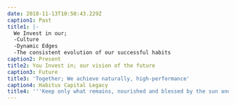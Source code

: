 ```yaml
---
date: 2018-11-13T10:50:43.229Z
caption1: Past
title1: |-
  We Invest in our;
  -Culture
  -Dynamic Edges 
  -The consistent evolution of our successful habits
caption2: Present
title2: You Invest in; our vision of the future
caption3: Future
title3: 'Together; We achieve naturally, high-performance'
caption4: Habitus Capital Legacy
title4: '''Keep only what remains, nourished and blessed by the sun and soils'''
---
```


